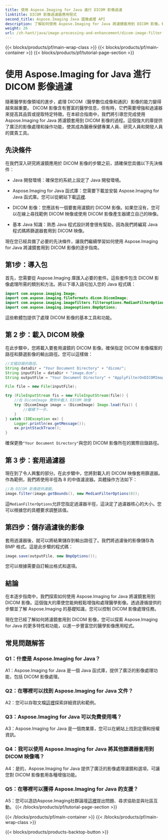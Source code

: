```yaml
---
title: 使用 Aspose.Imaging for Java 進行 DICOM 影像過濾
linktitle: DICOM 影像過濾器應用程式
second_title: Aspose.Imaging Java 圖像處理 API
description: 了解如何使用 Aspose.Imaging for Java 將濾鏡套用到 DICOM 影像。輕鬆增強醫學影像。
weight: 26
url: /zh-hant/java/image-processing-and-enhancement/dicom-image-filter-application/
---
```


{{< blocks/products/pf/main-wrap-class >}}
{{< blocks/products/pf/main-container >}}
{{< blocks/products/pf/tutorial-page-section >}}

# 使用 Aspose.Imaging for Java 進行 DICOM 影像過濾

隨著醫學影像領域的進步，處理 DICOM（醫學數位成像和通訊）影像的能力變得越來越重要。 DICOM 影像含有豐富的醫學信息，但有時，它們需要增強和過濾器來提高其品質或提取特定特徵。在本綜合指南中，我們將引導您完成使用 Aspose.Imaging for Java 將濾鏡套用到 DICOM 影像的過程。這個強大的庫提供了廣泛的影像處理和操作功能，使其成為醫療保健專業人員、研究人員和開發人員的寶貴工具。

## 先決條件

在我們深入研究將濾鏡應用於 DICOM 影像的步驟之前，請確保您具備以下先決條件：

- Java 開發環境：確保您的系統上設定了 Java 開發環境。

-  Aspose.Imaging for Java 函式庫：您需要下載並安裝 Aspose.Imaging for Java 函式庫。您可以從網站下載[這裡](https://releases.aspose.com/imaging/java/).

- DICOM 影像：您應該有一個要套用濾鏡的 DICOM 影像。如果您沒有，您可以在線上尋找範例 DICOM 映像或使用 DICOM 影像產生器建立自己的映像。

- 基本 Java 知識：熟悉 Java 程式設計將會很有幫助，因為我們將編寫 Java 程式碼將篩選器套用到 DICOM 映像。

現在您已經具備了必要的先決條件，讓我們繼續學習如何使用 Aspose.Imaging for Java 將濾鏡套用到 DICOM 影像的逐步指南。

## 第1步：導入包

首先，您需要從 Aspose.Imaging 庫匯入必要的套件。這些套件包含 DICOM 影像處理所需的類別和方法。將以下導入語句加入您的 Java 程式碼：

```java
import com.aspose.imaging.Image;
import com.aspose.imaging.fileformats.dicom.DicomImage;
import com.aspose.imaging.imagefilters.filteroptions.MedianFilterOptions;
import com.aspose.imaging.imageoptions.BmpOptions;
```

這些軟體包提供了處理 DICOM 影像的基本工具和功能。

## 第 2 步：載入 DICOM 映像

在此步驟中，您將載入要套用濾鏡的 DICOM 影像。確保指定 DICOM 影像檔案的路徑和篩選影像的輸出路徑。您可以這樣做：

```java
//文檔目錄的路徑。
String dataDir = "Your Document Directory" + "dicom/";
String inputFile = dataDir + "image.dcm";
String outputFile = "Your Document Directory" + "ApplyFilterOnDICOMImage_out.bmp";

File file = new File(inputFile);

try (FileInputStream fis = new FileInputStream(file)) {
    //在 DicomImage 實例中載入 DICOM 映像
    try (DicomImage image = (DicomImage) Image.load(fis)) {
        //繼續下一步。
    }
} catch (IOException ex) {
    Logger.println(ex.getMessage());
    ex.printStackTrace();
}
```

確保更換`"Your Document Directory"`與您的 DICOM 影像所在的實際目錄路徑。

## 第 3 步：套用過濾器

現在到了令人興奮的部分。在此步驟中，您將對載入的 DICOM 映像套用篩選器。作為範例，我們將使用半徑為 8 的中值濾波器。具體操作方法如下：

```java
//為 DICOM 影像提供濾鏡。
image.filter(image.getBounds(), new MedianFilterOptions(8));
```

這`MedianFilterOptions`允許您指定過濾器半徑，這決定了過濾器核心的大小。您可以根據您的具體要求調整該值。

## 第四步：儲存過濾後的影像

套用過濾器後，就可以將結果儲存到輸出路徑了。我們將過濾後的影像儲存為 BMP 格式。這是此步驟的程式碼：

```java
image.save(outputFile, new BmpOptions());
```

您可以根據需要自訂輸出格式和選項。

## 結論

在本逐步指南中，我們探索如何使用 Aspose.Imaging for Java 將濾鏡套用到 DICOM 影像。這個強大的庫使您能夠輕鬆增強和處理醫學影像。透過遵循提供的步驟並了解 Aspose.Imaging 的基礎知識，您可以控制 DICOM 影像處理任務。

現在您已經了解如何將濾鏡套用到 DICOM 影像，您可以探索 Aspose.Imaging for Java 的更多特性和功能，以進一步豐富您的醫學影像應用程式。

## 常見問題解答

### Q1：什麼是 Aspose.Imaging for Java？

A1：Aspose.Imaging for Java 是一個 Java 函式庫，提供了廣泛的影像處理功能，包括 DICOM 影像處理。

### Q2：在哪裡可以找到 Aspose.Imaging for Java 文件？

 A2：您可以存取文檔[這裡](https://reference.aspose.com/imaging/java/)探索詳細資訊和範例。

### Q3：Aspose.Imaging for Java 可以免費使用嗎？

A3：Aspose.Imaging for Java 是一個商業庫，您可以在網站上找到定價和授權資訊。

### Q4：我可以使用 Aspose.Imaging for Java 將其他篩選器套用到 DICOM 映像嗎？

A4：是的，Aspose.Imaging for Java 提供了廣泛的影像處理濾鏡和選項，可讓您對 DICOM 影像套用各種增強功能。

### Q5：在哪裡可以獲得 Aspose.Imaging for Java 的支援？

 A5：您可以造訪Aspose.Imaging社群論壇[這裡](https://forum.aspose.com/)提出問題、尋求協助並與社區互動。
{{< /blocks/products/pf/tutorial-page-section >}}

{{< /blocks/products/pf/main-container >}}
{{< /blocks/products/pf/main-wrap-class >}}

{{< blocks/products/products-backtop-button >}}

